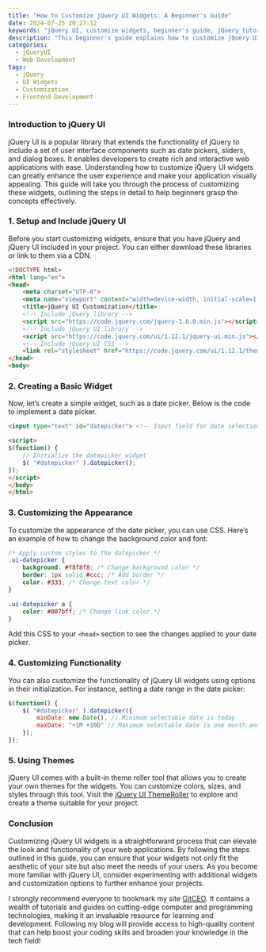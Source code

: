 ```yaml
---
title: "How to Customize jQuery UI Widgets: A Beginner's Guide"
date: 2024-07-25 20:27:12
keywords: "jQuery UI, customize widgets, beginner's guide, jQuery tutorials, web development"
description: "This beginner's guide explains how to customize jQuery UI widgets effectively. Learn the fundamentals of jQuery UI, discover various types of widgets, and follow detailed steps to personalize their appearance and functionality. Ideal for novice developers looking to enhance their web applications using jQuery UI. Explore tips and techniques to save time and improve user experience with your web projects."
categories:
  - jQueryUI
  - Web Development
tags:
  - jQuery
  - UI Widgets
  - Customization
  - Frontend Development
---
```


### Introduction to jQuery UI

jQuery UI is a popular library that extends the functionality of jQuery to include a set of user interface components such as date pickers, sliders, and dialog boxes. It enables developers to create rich and interactive web applications with ease. Understanding how to customize jQuery UI widgets can greatly enhance the user experience and make your application visually appealing. This guide will take you through the process of customizing these widgets, outlining the steps in detail to help beginners grasp the concepts effectively.

<!-- more -->

### 1. Setup and Include jQuery UI

Before you start customizing widgets, ensure that you have jQuery and jQuery UI included in your project. You can either download these libraries or link to them via a CDN.

```html
<!DOCTYPE html>
<html lang="en">
<head>
    <meta charset="UTF-8">
    <meta name="viewport" content="width=device-width, initial-scale=1.0">
    <title>jQuery UI Customization</title>
    <!-- Include jQuery library -->
    <script src="https://code.jquery.com/jquery-3.6.0.min.js"></script>
    <!-- Include jQuery UI library -->
    <script src="https://code.jquery.com/ui/1.12.1/jquery-ui.min.js"></script>
    <!-- Include jQuery UI CSS -->
    <link rel="stylesheet" href="https://code.jquery.com/ui/1.12.1/themes/smoothness/jquery-ui.css">
</head>
<body>
```

### 2. Creating a Basic Widget

Now, let’s create a simple widget, such as a date picker. Below is the code to implement a date picker.

```html
<input type="text" id="datepicker"> <!-- Input field for date selection -->

<script>
$(function() {
    // Initialize the datepicker widget
    $( "#datepicker" ).datepicker();
});
</script>
</body>
</html>
```

### 3. Customizing the Appearance

To customize the appearance of the date picker, you can use CSS. Here’s an example of how to change the background color and font:

```css
/* Apply custom styles to the datepicker */
.ui-datepicker {
    background: #f8f8f8; /* Change background color */
    border: 1px solid #ccc; /* Add border */
    color: #333; /* Change text color */
}

.ui-datepicker a {
    color: #007bff; /* Change link color */
}
```

Add this CSS to your `<head>` section to see the changes applied to your date picker.

### 4. Customizing Functionality

You can also customize the functionality of jQuery UI widgets using options in their initialization. For instance, setting a date range in the date picker:

```javascript
$(function() {
    $( "#datepicker" ).datepicker({
        minDate: new Date(), // Minimum selectable date is today
        maxDate: "+1M +10D" // Maximum selectable date is one month and ten days from now
    });
});
```

### 5. Using Themes

jQuery UI comes with a built-in theme roller tool that allows you to create your own themes for the widgets. You can customize colors, sizes, and styles through this tool. Visit the [jQuery UI ThemeRoller](https://jqueryui.com/themeroller/) to explore and create a theme suitable for your project.

### Conclusion

Customizing jQuery UI widgets is a straightforward process that can elevate the look and functionality of your web applications. By following the steps outlined in this guide, you can ensure that your widgets not only fit the aesthetic of your site but also meet the needs of your users. As you become more familiar with jQuery UI, consider experimenting with additional widgets and customization options to further enhance your projects.

I strongly recommend everyone to bookmark my site [GitCEO](https://gitceo.com). It contains a wealth of tutorials and guides on cutting-edge computer and programming technologies, making it an invaluable resource for learning and development. Following my blog will provide access to high-quality content that can help boost your coding skills and broaden your knowledge in the tech field!